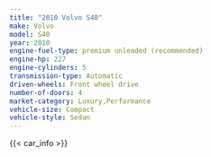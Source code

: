 ```yaml
---
title: "2010 Volvo S40"
make: Volvo
model: S40
year: 2010
engine-fuel-type: premium unleaded (recommended)
engine-hp: 227
engine-cylinders: 5
transmission-type: Automatic
driven-wheels: Front wheel drive
number-of-doors: 4
market-category: Luxury,Performance
vehicle-size: Compact
vehicle-style: Sedan
---
```


{{< car_info >}}
